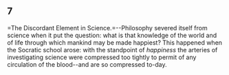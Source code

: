 ## 7

=The Discordant Element in Science.=--Philosophy severed itself from
science when it put the question: what is that knowledge of the world
and of life through which mankind may be made happiest? This happened
when the Socratic school arose: with the standpoint of _happiness_ the
arteries of investigating science were compressed too tightly to permit
of any circulation of the blood--and are so compressed to-day.


